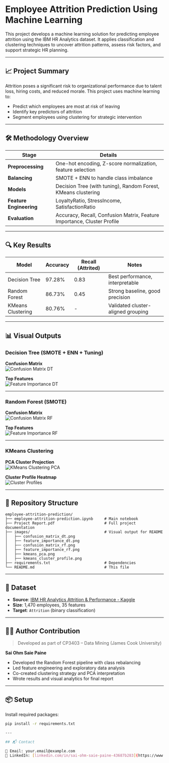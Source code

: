 # Employee Attrition Prediction Using Machine Learning

This project develops a machine learning solution for predicting employee attrition using the IBM HR Analytics dataset. It applies classification and clustering techniques to uncover attrition patterns, assess risk factors, and support strategic HR planning.

---

## 📈 Project Summary

Attrition poses a significant risk to organizational performance due to talent loss, hiring costs, and reduced morale. This project uses machine learning to:

- Predict which employees are most at risk of leaving
- Identify key predictors of attrition
- Segment employees using clustering for strategic intervention

---

## 🛠️ Methodology Overview

| Stage                 | Details |
|----------------------|---------|
| **Preprocessing**    | One-hot encoding, Z-score normalization, feature selection |
| **Balancing**        | SMOTE + ENN to handle class imbalance |
| **Models**           | Decision Tree (with tuning), Random Forest, KMeans clustering |
| **Feature Engineering** | LoyaltyRatio, StressIncome, SatisfactionRatio |
| **Evaluation**       | Accuracy, Recall, Confusion Matrix, Feature Importance, Cluster Profile

---

## 🔍 Key Results

| Model            | Accuracy | Recall (Attrited) | Notes |
|------------------|----------|--------------------|-------|
| Decision Tree    | 97.28%   | 0.83               | Best performance, interpretable |
| Random Forest    | 86.73%   | 0.45               | Strong baseline, good precision |
| KMeans Clustering| 80.76%   | -                  | Validated cluster-aligned grouping |

---

## 📊 Visual Outputs

### Decision Tree (SMOTE + ENN + Tuning)

**Confusion Matrix**  
![Confusion Matrix DT](images/confusion_matrix_dt.png)

**Top Features**  
![Feature Importance DT](images/feature_importance_dt.png)

---

### Random Forest (SMOTE)

**Confusion Matrix**  
![Confusion Matrix RF](images/confusion_matrix_rf.png)

**Top Features**  
![Feature Importance RF](images/feature_importance_rf.png)

---

### KMeans Clustering

**PCA Cluster Projection**  
![KMeans Clustering PCA](images/kmeans_pca.png)

**Cluster Profile Heatmap**  
![Cluster Profiles](images/kmean_cluster_profile.png)

---

## 📁 Repository Structure

```
employee-attrition-prediction/
├── employee-attrition-prediction.ipynb     # Main notebook
├── Project Report.pdf                      # Full project documentation
├── images/                                 # Visual output for README
│   ├── confusion_matrix_dt.png
│   ├── feature_importance_dt.png
│   ├── confusion_matrix_rf.png
│   ├── feature_importance_rf.png
│   ├── kmeans_pca.png
│   ├── kmeans_cluster_profile.png
├── requirements.txt                        # Dependencies
└── README.md                               # This file
```


---

## 📂 Dataset

- **Source**: [IBM HR Analytics Attrition & Performance - Kaggle](https://www.kaggle.com/datasets/pavansubhasht/ibm-hr-analytics-attrition-dataset)
- **Size**: 1,470 employees, 35 features
- **Target**: `Attrition` (binary classification)

---

## 👨‍💻 Author Contribution

> Developed as part of CP3403 – Data Mining (James Cook University)

**Sai Ohm Saie Paine**  
- Developed the Random Forest pipeline with class rebalancing
- Led feature engineering and exploratory data analysis
- Co-created clustering strategy and PCA interpretation
- Wrote results and visual analytics for final report

---

## 📦 Setup

Install required packages:

```bash
pip install -r requirements.txt

---

## 📬 Contact

📧 Email: your.email@example.com  
🔗 LinkedIn: [linkedin.com/in/sai-ohm-saie-paine-43687b283](https://www.linkedin.com/in/sai-ohm-saie-paine-43687b283)
